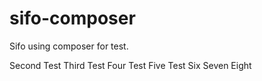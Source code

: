 sifo-composer
=============

Sifo using composer for test.

Second Test
Third Test
Four Test
Five Test
Six
Seven
Eight
